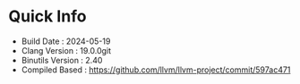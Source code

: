 # Quick Info
* Build Date : 2024-05-19
* Clang Version : 19.0.0git
* Binutils Version : 2.40
* Compiled Based : https://github.com/llvm/llvm-project/commit/597ac471
